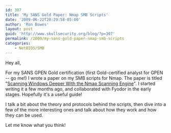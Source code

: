 ```yaml
---
id: 307
title: 'My SANS Gold Paper: Nmap SMB Scripts'
date: '2009-06-22T20:29:58-05:00'
author: 'Ron Bowes'
layout: post
guid: 'http://www.skullsecurity.org/blog/?p=307'
permalink: /2009/my-sans-gold-paper-nmap-smb-scripts
categories:
    - NetBIOS/SMB
---
```


Hey all,

For my SANS GPEN Gold certification (first Gold-certified analyst for GPEN -- go me!) I wrote a paper on my SMB scripts for Nmap. The paper is titled "[Scanning Windows Deeper With the Nmap Scanning Engine](http://www.giac.org/certified_professionals/practicals/GPEN/00049.php)". I started writing it a few months ago, and collaborated with Fyodor in the early stages. Hopefully it's a useful guide!

I talk a bit about the theory and protocols behind the scripts, then dive into a few of the more interesting ones and talk about how they work and how they can be used.

Let me know what you think!